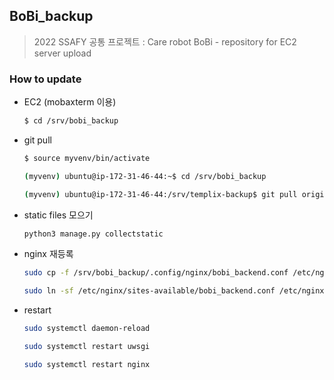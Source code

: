 ## BoBi_backup

> 2022 SSAFY 공통 프로젝트 : Care robot BoBi - repository for EC2 server upload



### How to update

- EC2 (mobaxterm 이용)

  ```bash
  $ cd /srv/bobi_backup
  ```

  

- git pull

  ```bash
  $ source myvenv/bin/activate
  ```

  ```bash
  (myvenv) ubuntu@ip-172-31-46-44:~$ cd /srv/bobi_backup
  ```

  ```bash
  (myvenv) ubuntu@ip-172-31-46-44:/srv/templix-backup$ git pull origin master
  ```



- static files 모으기

  ```bash
  python3 manage.py collectstatic
  ```

  

- nginx 재등록

  ```bash
  sudo cp -f /srv/bobi_backup/.config/nginx/bobi_backend.conf /etc/nginx/sites-available/bobi_backend.conf
  ```

  ```bash
  sudo ln -sf /etc/nginx/sites-available/bobi_backend.conf /etc/nginx/sites-enabled/bobi_backend.conf
  ```

  

- restart

  ```bash
  sudo systemctl daemon-reload
  ```

  ```bash
  sudo systemctl restart uwsgi
  ```

  ```bash
  sudo systemctl restart nginx
  ```
  
  